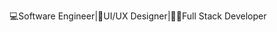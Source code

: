 💻Software Engineer|📱UI/UX Designer|👨‍💻Full Stack Developer


















<!-- - 👋 Hi, I’m @Vasyl-V-Kovalchuk
- 👀 I’m interested in ...
- 🌱 I’m currently learning ...
- 💞️ I’m looking to collaborate on ... -->
<!-- - 📫 How to reach me ... -->

<!---
Vasyl-V-Kovalchuk/Vasyl-V-Kovalchuk is a ✨ special ✨ repository because its `README.md` (this file) appears on your GitHub profile.
You can click the Preview link to take a look at your changes.
--->

